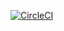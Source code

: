 [![CircleCI](https://dl.circleci.com/status-badge/img/gh/ba-lambert/My-Brand/tree/ft-nodejs-endpoints.svg?style=svg)](https://dl.circleci.com/status-badge/redirect/gh/ba-lambert/My-Brand/tree/ft-nodejs-endpoints)
